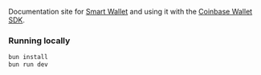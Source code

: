 Documentation site for [Smart Wallet](https://github.com/coinbase/smart-wallet) and using it with the [Coinbase Wallet SDK](https://github.com/coinbase/coinbase-wallet-sdk).

### Running locally

```bash
bun install 
bun run dev
```
